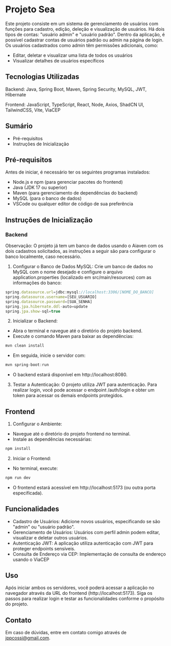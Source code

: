 # Projeto Sea

Este projeto consiste em um sistema de gerenciamento de usuários com funções para cadastro, edição, deleção e visualização de usuários. Há dois tipos de contas: "usuário admin" e "usuário padrão". Dentro da aplicação, é possível cadastrar contas de usuários padrão ou admin na página de login. Os usuários cadastrados como admin têm permissões adicionais, como:

- Editar, deletar e visualizar uma lista de todos os usuários
- Visualizar detalhes de usuários específicos

## Tecnologias Utilizadas
Backend: Java, Spring Boot, Maven, Spring Security, MySQL, JWT, Hibernate


Frontend: JavaScript, TypeScript, React, Node, Axios, ShadCN UI, TailwindCSS, Vite, ViaCEP

## Sumário
- Pré-requisitos
- Instruções de Inicialização

## Pré-requisitos
Antes de iniciar, é necessário ter os seguintes programas instalados:

- Node.js e npm (para gerenciar pacotes do frontend)
- Java (JDK 17 ou superior)
- Maven (para gerenciamento de dependências do backend)
- MySQL (para o banco de dados)
- VSCode ou qualquer editor de código de sua preferência


## Instruções de Inicialização
### Backend
Observação: O projeto já tem um banco de dados usando o Aiaven com os dois cadastros solicitados, as instruções a seguir são para configurar o banco localmente, caso necessário. 
1. Configurar o Banco de Dados MySQL:
Crie um banco de dados no MySQL com o nome desejado e configure o arquivo application.properties (localizado em src/main/resources) com as informações do banco:
```js
spring.datasource.url=jdbc:mysql://localhost:3306/[NOME_DO_BANCO]
spring.datasource.username=[SEU_USUARIO]
spring.datasource.password=[SUA_SENHA]
spring.jpa.hibernate.ddl-auto=update
spring.jpa.show-sql=true
```
2. Inicializar o Backend:

- Abra o terminal e navegue até o diretório do projeto backend.
- Execute o comando Maven para baixar as dependências:
```js
mvn clean install
```
- Em seguida, inicie o servidor com:
```js
mvn spring-boot:run
```
- O backend estará disponível em http://localhost:8080.
3. Testar a Autenticação:
  O projeto utiliza JWT para autenticação. Para realizar login, você pode acessar o endpoint /auth/login e obter um token para acessar os demais endpoints protegidos.


## Frontend
1. Configurar o Ambiente:

- Navegue até o diretório do projeto frontend no terminal.
- Instale as dependências necessárias:
```js
npm install
```
2. Iniciar o Frontend:

- No terminal, execute:
```js
npm run dev
```
- O frontend estará acessível em http://localhost:5173 (ou outra porta especificada).


## Funcionalidades
- Cadastro de Usuários: Adicione novos usuários, especificando se são "admin" ou "usuário padrão".
- Gerenciamento de Usuários: Usuários com perfil admin podem editar, visualizar e deletar outros usuários.
- Autenticação JWT: A aplicação utiliza autenticação com JWT para proteger endpoints sensíveis.
- Consulta de Endereço via CEP: Implementação de consulta de endereço usando o ViaCEP

## Uso
Após iniciar ambos os servidores, você poderá acessar a aplicação no navegador através da URL do frontend (http://localhost:5173). Siga os passos para realizar login e testar as funcionalidades conforme o propósito do projeto.

## Contato
Em caso de dúvidas, entre em contato comigo através de jppcossi@gmail.com.
